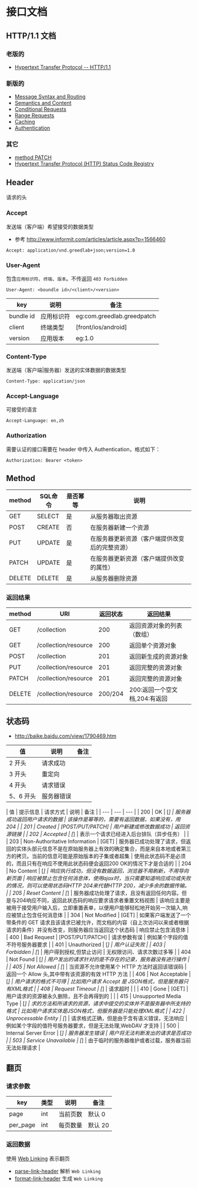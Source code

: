 # 接口文档

## HTTP/1.1 文档

### 老版的

* [Hypertext Transfer Protocol -- HTTP/1.1](https://tools.ietf.org/html/rfc2616)

### 新版的

* [Message Syntax and Routing](https://tools.ietf.org/html/rfc7230)
* [Semantics and Content](https://tools.ietf.org/html/rfc7231)
* [Conditional Requests](https://tools.ietf.org/html/rfc7232)
* [Range Requests](https://tools.ietf.org/html/rfc7233)
* [Caching](https://tools.ietf.org/html/rfc7234)
* [Authentication](https://tools.ietf.org/html/rfc7235)

### 其它

* [method PATCH](https://tools.ietf.org/html/rfc5789)
* [Hypertext Transfer Protocol (HTTP) Status Code Registry](http://www.iana.org/assignments/http-status-codes/http-status-codes.xhtml)

## Header

请求的头

### Accept

发送端（客户端）希望接受的数据类型

* 参考 <http://www.informit.com/articles/article.aspx?p=1566460>

```
Accept: application/vnd.greedlab+json;version=1.0
```

### User-Agent

包含`应用标识符`、`终端`、`版本`。不传返回 `403 Forbidden`

```
User-Agent: <boundle id>/<client>/<version>
```

| key | 说明 | 备注
| --- | --- | --- |
| bundle id | 应用标识符 | eg:com.greedlab.greedpatch |
| client | 终端类型 | [front/ios/android]|
| version | 应用版本 | eg:1.0 |

### Content-Type

发送端（客户端|服务器）发送的实体数据的数据类型

```
Content-Type: application/json
```

### Accept-Language

可接受的语言

```
Accept-Language: en,zh
```

### Authorization

需要认证的接口需要在 header 中传入 Authentication，格式如下：

```
Authorization: Bearer <token>
```

## Method

| method | SQL命令 | 是否幂等 | 说明 |
| --- | --- | --- | --- |
| GET | SELECT | 是 | 从服务器取出资源 |
| POST | CREATE | 否 | 在服务器新建一个资源 |
| PUT | UPDATE | 是 | 在服务器更新资源（客户端提供改变后的完整资源）|
| PATCH | UPDATE | 是 | 在服务器更新资源（客户端提供改变的属性）|
| DELETE | DELETE | 是 | 从服务器删除资源 |

### 返回结果

| method | URI | 返回状态 | 返回结果 |
| --- | --- | --- | --- |
| GET | /collection | 200 | 返回资源对象的列表（数组）|
| GET | /collection/resource | 200 |  返回单个资源对象 |
| POST | /collection | 201 | 返回新生成的资源对象 |
| PUT | /collection/resource | 201 |  返回完整的资源对象 |
| PATCH | /collection/resource | 201 |  返回完整的资源对象 |
| DELETE | /collection/resource | 200/204 | 200:返回一个空文档,204:有返回 |

## 状态码

* <http://baike.baidu.com/view/1790469.htm>

| 值 | 说明 | 备注 |
| --- | --- | --- |
| 2 开头 | 请求成功 |
| 3 开头 | 重定向 |
| 4 开头 | 请求错误 |
| 5、6 开头 | 服务器错误 |

| 值 | 提示信息 | 请求方式 | 说明 | 备注 |
| --- | --- | --- |
| 200 | OK | [*] | 服务器成功返回用户请求的数据 | 该操作是幂等的，需要有返回数据，如果没有，用 204 |
| 201 | Created | [POST/PUT/PATCH] | 用户新建或修改数据成功 | 返回资源链接 |
| 202 | Accepted | [*] | 表示一个请求已经进入后台排队（异步任务） | |
| 203 | Non-Authoritative Information | [GET] | 服务器已成功处理了请求，但返回的实体头部元信息不是在原始服务器上有效的确定集合，而是来自本地或者第三方的拷贝。当前的信息可能是原始版本的子集或者超集 | 使用此状态码不是必须的，而且只有在响应不使用此状态码便会返回200 OK的情况下才是合适的 |
| 204 | No Content | [*] | 响应执行成功，但没有数据返回，浏览器不用刷新，不用导向新页面 | 响应被禁止包含任何消息体，使用ajax时，当只需要知道响应成功或失败的情况，则可以使用状态码HTTP 204来代替HTTP 200，减少多余的数据传输。 |
| 205 | Reset Content | [*] | 服务器成功处理了请求，且没有返回任何内容。但是与204响应不同，返回此状态码的响应要求请求者重置文档视图 | 该响应主要是被用于接受用户输入后，立即重置表单，以便用户能够轻松地开始另一次输入,响应被禁止包含任何消息体 |
| 304 | Not Modified | [GET] | 如果客户端发送了一个带条件的 GET 请求且该请求已被允许，而文档的内容（自上次访问以来或者根据请求的条件）并没有改变，则服务器应当返回这个状态码 | 响应禁止包含消息体 |
| 400 | Bad Request | [POST/PUT/PATCH] | 请求参数有误 | 例如某个字段的值不符号服务器要求 |
| 401 | Unauthorized | [*] | 用户认证失败 |
| 403 | Forbidden | [*] | 用户得到授权,但禁止访问 | 无权限访问、请求次数过多等 |
| 404 | Not Found | [*] | 用户发出的请求针对的是不存在的记录，服务器没有进行操作 |  |
| 405 | Not Allowed | [*] | 当资源不允许使用某个 HTTP 方法时返回该错误码 | 返回一个 Allow 头,其中带有该资源的有效 HTTP 方法 |
| 406 | Not Acceptable | [*] | 用户请求的格式不可得 | 比如用户请求 Accept 是 JSON格式，但是服务器只有XML格式 |
| 408 | Request Timeout | [*] | 请求超时 |  |
| 410 | Gone | [GET] | 用户请求的资源被永久删除，且不会再得到的 |  |
| 415 | Unsupported Media Type | [*] | 求的方法和所请求的资源，请求中提交的实体并不是服务器中所支持的格式 | 比如用户请求实体是JSON格式，但服务器是只能处理XML格式 |
| 422 | Unprocessable Entity | [*] | 请求格式正确，但是由于含有语义错误，无法响应 | 例如某个字段的值符号服务器要求，但是无法处理,WebDAV 才支持 |
| 500 | Internal Server Error | [*] | 服务器发生错误 | 用户将无法判断发出的请求是否成功 |
| 503 | Service Unavailable | [*] | 由于临时的服务器维护或者过载，服务器当前无法处理请求 |

## 翻页

### 请求参数

| key | 类型 | 说明 | 备注 |
| --- | --- | --- | --- |
| page | int | 当前页数 | 默认 0 |
| per_page | int |  每页数量 | 默认 20 |

### 返回数据

使用 [Web Linking](https://tools.ietf.org/html/rfc5988) 表示翻页

* [parse-link-header](https://github.com/thlorenz/parse-link-header) 解析 `Web Linking`
* [format-link-header](https://github.com/jonathansamines/format-link-header) 生成 `Web Linking`
